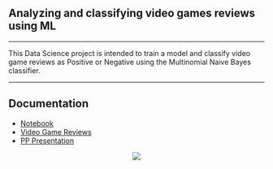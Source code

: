 
## Analyzing and classifying video games reviews using ML

***
This Data Science project is intended to train a model and classify video game reviews as Positive or Negative using the Multinomial Naive Bayes classifier. 
***

## Documentation

* [Notebook](https://github.com/soto-sergio/gameVibe/blob/main/notebook.ipynb)  
* [Video Game Reviews](https://github.com/soto-sergio/gameVibe/blob/main/X_train.txt)  
* [PP Presentation](https://github.com/soto-sergio/gameVibe/blob/main/DataMiningCompetitionPresentation.pdf)

<p align = "center">
  <img src = "https://user-images.githubusercontent.com/104229323/227695493-f45be107-64fa-459f-84d6-664fd8ba6571.png">
</p>
